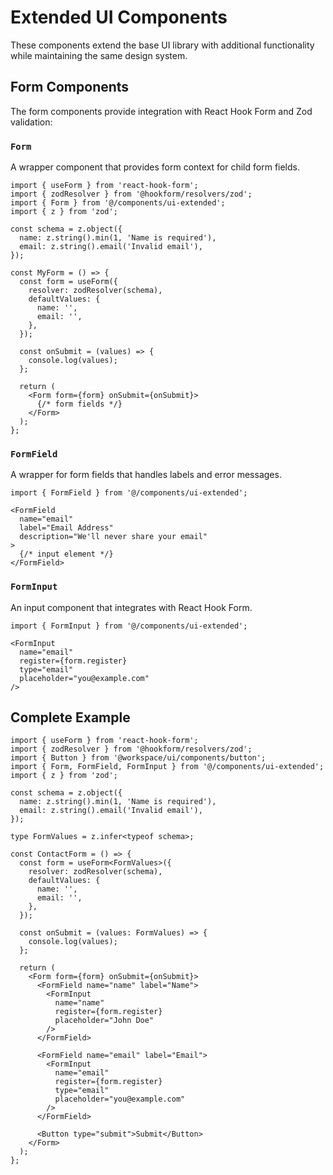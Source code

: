 # Extended UI Components

These components extend the base UI library with additional functionality while maintaining the same design system.

## Form Components

The form components provide integration with React Hook Form and Zod validation:

### `Form`

A wrapper component that provides form context for child form fields.

```tsx
import { useForm } from 'react-hook-form';
import { zodResolver } from '@hookform/resolvers/zod';
import { Form } from '@/components/ui-extended';
import { z } from 'zod';

const schema = z.object({
  name: z.string().min(1, 'Name is required'),
  email: z.string().email('Invalid email'),
});

const MyForm = () => {
  const form = useForm({
    resolver: zodResolver(schema),
    defaultValues: {
      name: '',
      email: '',
    },
  });

  const onSubmit = (values) => {
    console.log(values);
  };

  return (
    <Form form={form} onSubmit={onSubmit}>
      {/* form fields */}
    </Form>
  );
};
```

### `FormField`

A wrapper for form fields that handles labels and error messages.

```tsx
import { FormField } from '@/components/ui-extended';

<FormField
  name="email"
  label="Email Address"
  description="We'll never share your email"
>
  {/* input element */}
</FormField>
```

### `FormInput`

An input component that integrates with React Hook Form.

```tsx
import { FormInput } from '@/components/ui-extended';

<FormInput
  name="email"
  register={form.register}
  type="email"
  placeholder="you@example.com"
/>
```

## Complete Example

```tsx
import { useForm } from 'react-hook-form';
import { zodResolver } from '@hookform/resolvers/zod';
import { Button } from '@workspace/ui/components/button';
import { Form, FormField, FormInput } from '@/components/ui-extended';
import { z } from 'zod';

const schema = z.object({
  name: z.string().min(1, 'Name is required'),
  email: z.string().email('Invalid email'),
});

type FormValues = z.infer<typeof schema>;

const ContactForm = () => {
  const form = useForm<FormValues>({
    resolver: zodResolver(schema),
    defaultValues: {
      name: '',
      email: '',
    },
  });

  const onSubmit = (values: FormValues) => {
    console.log(values);
  };

  return (
    <Form form={form} onSubmit={onSubmit}>
      <FormField name="name" label="Name">
        <FormInput
          name="name"
          register={form.register}
          placeholder="John Doe"
        />
      </FormField>

      <FormField name="email" label="Email">
        <FormInput
          name="email"
          register={form.register}
          type="email"
          placeholder="you@example.com"
        />
      </FormField>

      <Button type="submit">Submit</Button>
    </Form>
  );
};
```
